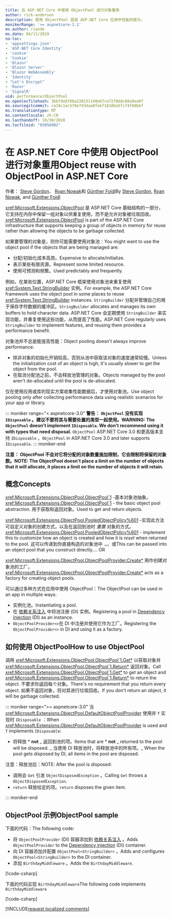 ```yaml
---
title: 在 ASP.NET Core 中使用 ObjectPool 进行对象重用
author: rick-anderson
description: 使用 ObjectPool 提高 ASP.NET Core 应用中性能的提示。
monikerRange: '>= aspnetcore-1.1'
ms.author: riande
ms.date: 04/11/2019
no-loc:
- 'appsettings.json'
- 'ASP.NET Core Identity'
- 'cookie'
- 'Cookie'
- 'Blazor'
- 'Blazor Server'
- 'Blazor WebAssembly'
- 'Identity'
- "Let's Encrypt"
- 'Razor'
- 'SignalR'
uid: performance/ObjectPool
ms.openlocfilehash: 3bbfde6f68a238131149e67ce72f0ddc68a9ea0f
ms.sourcegitcommit: ca34c1ac578e7d3daa0febf1810ba5fc74f60bbf
ms.translationtype: MT
ms.contentlocale: zh-CN
ms.lasthandoff: 10/30/2020
ms.locfileid: "93056902"
---
```

# <a name="object-reuse-with-objectpool-in-aspnet-core"></a><span data-ttu-id="b0b51-103">在 ASP.NET Core 中使用 ObjectPool 进行对象重用</span><span class="sxs-lookup"><span data-stu-id="b0b51-103">Object reuse with ObjectPool in ASP.NET Core</span></span>

<span data-ttu-id="b0b51-104">作者： [Steve Gordon](https://twitter.com/stevejgordon)、 [Ryan Nowak](https://github.com/rynowak)和 [Günther Foidl](https://github.com/gfoidl)</span><span class="sxs-lookup"><span data-stu-id="b0b51-104">By [Steve Gordon](https://twitter.com/stevejgordon), [Ryan Nowak](https://github.com/rynowak), and [Günther Foidl](https://github.com/gfoidl)</span></span>

<span data-ttu-id="b0b51-105"><xref:Microsoft.Extensions.ObjectPool> 是 ASP.NET Core 基础结构的一部分，它支持在内存中保留一组对象以供重复使用，而不是允许对象被垃圾回收。</span><span class="sxs-lookup"><span data-stu-id="b0b51-105"><xref:Microsoft.Extensions.ObjectPool> is part of the ASP.NET Core infrastructure that supports keeping a group of objects in memory for reuse rather than allowing the objects to be garbage collected.</span></span>

<span data-ttu-id="b0b51-106">如果要管理的对象是，则你可能需要使用对象池：</span><span class="sxs-lookup"><span data-stu-id="b0b51-106">You might want to use the object pool if the objects that are being managed are:</span></span>

- <span data-ttu-id="b0b51-107">分配/初始化成本高昂。</span><span class="sxs-lookup"><span data-stu-id="b0b51-107">Expensive to allocate/initialize.</span></span>
- <span data-ttu-id="b0b51-108">表示某些有限资源。</span><span class="sxs-lookup"><span data-stu-id="b0b51-108">Represent some limited resource.</span></span>
- <span data-ttu-id="b0b51-109">使用可预测和频繁。</span><span class="sxs-lookup"><span data-stu-id="b0b51-109">Used predictably and frequently.</span></span>

<span data-ttu-id="b0b51-110">例如，在某些位置，ASP.NET Core 框架使用对象池来重复使用 <xref:System.Text.StringBuilder> 实例。</span><span class="sxs-lookup"><span data-stu-id="b0b51-110">For example, the ASP.NET Core framework uses the object pool in some places to reuse <xref:System.Text.StringBuilder> instances.</span></span> <span data-ttu-id="b0b51-111">`StringBuilder` 分配并管理自己的用于保存字符数据的缓冲区。</span><span class="sxs-lookup"><span data-stu-id="b0b51-111">`StringBuilder` allocates and manages its own buffers to hold character data.</span></span> <span data-ttu-id="b0b51-112">ASP.NET Core 会定期使用 `StringBuilder` 来实现功能，并重复使用这些功能，从而提高了性能。</span><span class="sxs-lookup"><span data-stu-id="b0b51-112">ASP.NET Core regularly uses `StringBuilder` to implement features, and reusing them provides a performance benefit.</span></span>

<span data-ttu-id="b0b51-113">对象池并不总是能提高性能：</span><span class="sxs-lookup"><span data-stu-id="b0b51-113">Object pooling doesn't always improve performance:</span></span>

- <span data-ttu-id="b0b51-114">除非对象的初始化开销较高，否则从池中获取该对象的速度通常较慢。</span><span class="sxs-lookup"><span data-stu-id="b0b51-114">Unless the initialization cost of an object is high, it's usually slower to get the object from the pool.</span></span>
- <span data-ttu-id="b0b51-115">在取消分配池之前，不会释放池管理的对象。</span><span class="sxs-lookup"><span data-stu-id="b0b51-115">Objects managed by the pool aren't de-allocated until the pool is de-allocated.</span></span>

<span data-ttu-id="b0b51-116">仅在使用应用或库的现实方案收集性能数据后，才使用对象池。</span><span class="sxs-lookup"><span data-stu-id="b0b51-116">Use object pooling only after collecting performance data using realistic scenarios for your app or library.</span></span>

::: moniker range="< aspnetcore-3.0"
<span data-ttu-id="b0b51-117">**警告： `ObjectPool` 没有实现 `IDisposable` 。建议不要将其与需要处置的类型一起使用。**</span><span class="sxs-lookup"><span data-stu-id="b0b51-117">**WARNING: The `ObjectPool` doesn't implement `IDisposable`. We don't recommend using it with types that need disposal.**</span></span> <span data-ttu-id="b0b51-118">`ObjectPool` ASP.NET Core 3.0 和更高版本支持 `IDisposable` 。</span><span class="sxs-lookup"><span data-stu-id="b0b51-118">`ObjectPool` in ASP.NET Core 3.0 and later supports `IDisposable`.</span></span>
::: moniker-end

<span data-ttu-id="b0b51-119">**注意： ObjectPool 不会对它将分配的对象数量施加限制，它会限制将保留的对象数。**</span><span class="sxs-lookup"><span data-stu-id="b0b51-119">**NOTE: The ObjectPool doesn't place a limit on the number of objects that it will allocate, it places a limit on the number of objects it will retain.**</span></span>

## <a name="concepts"></a><span data-ttu-id="b0b51-120">概念</span><span class="sxs-lookup"><span data-stu-id="b0b51-120">Concepts</span></span>

<span data-ttu-id="b0b51-121"><xref:Microsoft.Extensions.ObjectPool.ObjectPool`1> -基本对象池抽象。</span><span class="sxs-lookup"><span data-stu-id="b0b51-121"><xref:Microsoft.Extensions.ObjectPool.ObjectPool`1> - the basic object pool abstraction.</span></span> <span data-ttu-id="b0b51-122">用于获取和返回对象。</span><span class="sxs-lookup"><span data-stu-id="b0b51-122">Used to get and return objects.</span></span>

<span data-ttu-id="b0b51-123"><xref:Microsoft.Extensions.ObjectPool.PooledObjectPolicy%601> -实现此方法可自定义对象的创建方式，以及在返回到池时 *重置* 对象的方式。</span><span class="sxs-lookup"><span data-stu-id="b0b51-123"><xref:Microsoft.Extensions.ObjectPool.PooledObjectPolicy%601> - implement this to customize how an object is created and how it is *reset* when returned to the pool.</span></span> <span data-ttu-id="b0b51-124">这可以传递到你直接构造的对象池中 .。。或</span><span class="sxs-lookup"><span data-stu-id="b0b51-124">This can be passed into an object pool that you construct directly.... OR</span></span>

<span data-ttu-id="b0b51-125"><xref:Microsoft.Extensions.ObjectPool.ObjectPoolProvider.Create*> 用作创建对象池的工厂。</span><span class="sxs-lookup"><span data-stu-id="b0b51-125"><xref:Microsoft.Extensions.ObjectPool.ObjectPoolProvider.Create*> acts as a factory for creating object pools.</span></span>
<!-- REview, there is no ObjectPoolProvider<T> -->

<span data-ttu-id="b0b51-126">可以通过多种方式在应用中使用 ObjectPool：</span><span class="sxs-lookup"><span data-stu-id="b0b51-126">The ObjectPool can be used in an app in multiple ways:</span></span>

* <span data-ttu-id="b0b51-127">实例化池。</span><span class="sxs-lookup"><span data-stu-id="b0b51-127">Instantiating a pool.</span></span>
* <span data-ttu-id="b0b51-128">在 [依赖关系注入](xref:fundamentals/dependency-injection) 中将池注册 (DI) 实例。</span><span class="sxs-lookup"><span data-stu-id="b0b51-128">Registering a pool in [Dependency injection](xref:fundamentals/dependency-injection) (DI) as an instance.</span></span>
* <span data-ttu-id="b0b51-129">`ObjectPoolProvider<>`在 DI 中注册并使用它作为工厂。</span><span class="sxs-lookup"><span data-stu-id="b0b51-129">Registering the `ObjectPoolProvider<>` in DI and using it as a factory.</span></span>

## <a name="how-to-use-objectpool"></a><span data-ttu-id="b0b51-130">如何使用 ObjectPool</span><span class="sxs-lookup"><span data-stu-id="b0b51-130">How to use ObjectPool</span></span>

<span data-ttu-id="b0b51-131">调用 <xref:Microsoft.Extensions.ObjectPool.ObjectPool`1.Get*> 以获取对象并 <xref:Microsoft.Extensions.ObjectPool.ObjectPool`1.Return*> 返回对象。</span><span class="sxs-lookup"><span data-stu-id="b0b51-131">Call <xref:Microsoft.Extensions.ObjectPool.ObjectPool`1.Get*> to get an object and <xref:Microsoft.Extensions.ObjectPool.ObjectPool`1.Return*> to return the object.</span></span>  <span data-ttu-id="b0b51-132">不要求你返回每个对象。</span><span class="sxs-lookup"><span data-stu-id="b0b51-132">There's no requirement that you return every object.</span></span> <span data-ttu-id="b0b51-133">如果不返回对象，将对其进行垃圾回收。</span><span class="sxs-lookup"><span data-stu-id="b0b51-133">If you don't return an object, it will be garbage collected.</span></span>

::: moniker range=">= aspnetcore-3.0"
<span data-ttu-id="b0b51-134">当 <xref:Microsoft.Extensions.ObjectPool.DefaultObjectPoolProvider> 使用并 `T` 实现时 `IDisposable` ：</span><span class="sxs-lookup"><span data-stu-id="b0b51-134">When <xref:Microsoft.Extensions.ObjectPool.DefaultObjectPoolProvider> is used and `T` implements `IDisposable`:</span></span>

* <span data-ttu-id="b0b51-135">将释放 \* **not** _ 返回到池的项。</span><span class="sxs-lookup"><span data-stu-id="b0b51-135">Items that are \* **not** _ returned to the pool will be disposed.</span></span>
<span data-ttu-id="b0b51-136">_ 当使用 DI 释放池时，将释放池中的所有项。</span><span class="sxs-lookup"><span data-stu-id="b0b51-136">_ When the pool gets disposed by DI, all items in the pool are disposed.</span></span>

<span data-ttu-id="b0b51-137">注意：释放池后：</span><span class="sxs-lookup"><span data-stu-id="b0b51-137">NOTE: After the pool is disposed:</span></span>

* <span data-ttu-id="b0b51-138">调用会 `Get` 引发 `ObjectDisposedException` 。</span><span class="sxs-lookup"><span data-stu-id="b0b51-138">Calling `Get` throws a `ObjectDisposedException`.</span></span>
* <span data-ttu-id="b0b51-139">`return` 释放给定的项。</span><span class="sxs-lookup"><span data-stu-id="b0b51-139">`return` disposes the given item.</span></span>

::: moniker-end

## <a name="objectpool-sample"></a><span data-ttu-id="b0b51-140">ObjectPool 示例</span><span class="sxs-lookup"><span data-stu-id="b0b51-140">ObjectPool sample</span></span>

<span data-ttu-id="b0b51-141">下面的代码：</span><span class="sxs-lookup"><span data-stu-id="b0b51-141">The following code:</span></span>

* <span data-ttu-id="b0b51-142">将 `ObjectPoolProvider` (DI) 容器添加到 [依赖关系注入](xref:fundamentals/dependency-injection) 。</span><span class="sxs-lookup"><span data-stu-id="b0b51-142">Adds `ObjectPoolProvider` to the [Dependency injection](xref:fundamentals/dependency-injection) (DI) container.</span></span>
* <span data-ttu-id="b0b51-143">向 DI 容器添加并配置 `ObjectPool<StringBuilder>` 。</span><span class="sxs-lookup"><span data-stu-id="b0b51-143">Adds and configures `ObjectPool<StringBuilder>` to the DI container.</span></span>
* <span data-ttu-id="b0b51-144">添加 `BirthdayMiddleware` 。</span><span class="sxs-lookup"><span data-stu-id="b0b51-144">Adds the `BirthdayMiddleware`.</span></span>

[!code-csharp[](ObjectPool/ObjectPoolSample/Startup.cs?name=snippet)]

<span data-ttu-id="b0b51-145">下面的代码实现 `BirthdayMiddleware`</span><span class="sxs-lookup"><span data-stu-id="b0b51-145">The following code implements `BirthdayMiddleware`</span></span>

[!code-csharp[](ObjectPool/ObjectPoolSample/BirthdayMiddleware.cs?name=snippet)]

[!INCLUDE[request localized comments](~/includes/code-comments-loc.md)]

